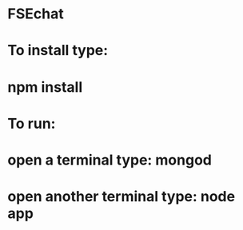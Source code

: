 # FSEchat
# To install type:
# npm install
# To run:
# open a terminal type: mongod
# open another terminal type: node app